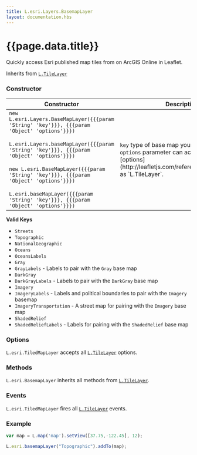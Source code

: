 ```yaml
---
title: L.esri.Layers.BasemapLayer
layout: documentation.hbs
---
```


# {{page.data.title}}

Quickly access Esri published map tiles from on ArcGIS Online in Leaflet.

Inherits from [`L.TileLayer`](http://leafletjs.com/reference.html#tilelayer)

### Constructor

<table>
    <thead>
        <tr>
            <th>Constructor</th>
            <th>Description</th>
        </tr>
    </thead>
    <tbody>
        <tr>
            <td><code class="nobr">new L.esri.Layers.BaseMapLayer({{{param 'String' 'key'}}}, {{{param 'Object' 'options'}}})</code><br><br><code class="nobr">L.esri.Layers.baseMapLayer({{{param 'String' 'key'}}}, {{{param 'Object' 'options'}}})</code><br><br><code class="nobr">new L.esri.BaseMapLayer({{{param 'String' 'key'}}}, {{{param 'Object' 'options'}}})</code><br><br><code class="nobr">L.esri.baseMapLayer({{{param 'String' 'key'}}}, {{{param 'Object' 'options'}}})</code></td>
            <td><code>key</code> type of base map you want to add. The <code>options</code> parameter can accept the same [options](http://leafletjs.com/reference.html#tilelayer) as `L.TileLayer`.</td>
        </tr>
    </tbody>
</table>

**Valid Keys**

* `Streets`
* `Topographic`
* `NationalGeographic`
* `Oceans`
* `OceansLabels`
* `Gray`
* `GrayLabels` - Labels to pair with the `Gray` base map
* `DarkGray`
* `DarkGrayLabels` - Labels to pair with the `DarkGray` base map
* `Imagery`
* `ImageryLabels` - Labels and political boundaries to pair with the `Imagery` basemap
* `ImageryTransportation` - A street map for pairing with the `Imagery` base map
* `ShadedRelief`
* `ShadedReliefLabels` - Labels for pairing with the `ShadedRelief` base map

### Options

`L.esri.TiledMapLayer` accepts all [`L.TileLayer`](http://leafletjs.com/reference.html#tilelayer-options) options.

### Methods

`L.esri.BasemapLayer` inherits all methods from [`L.TileLayer`](http://leafletjs.com/reference.html#tilelayer).

### Events

`L.esri.TiledMapLayer` fires all  [`L.TileLayer`](http://leafletjs.com/reference.html#tilelayer) events.

### Example

```js
var map = L.map('map').setView([37.75,-122.45], 12);

L.esri.basemapLayer("Topographic").addTo(map);
```